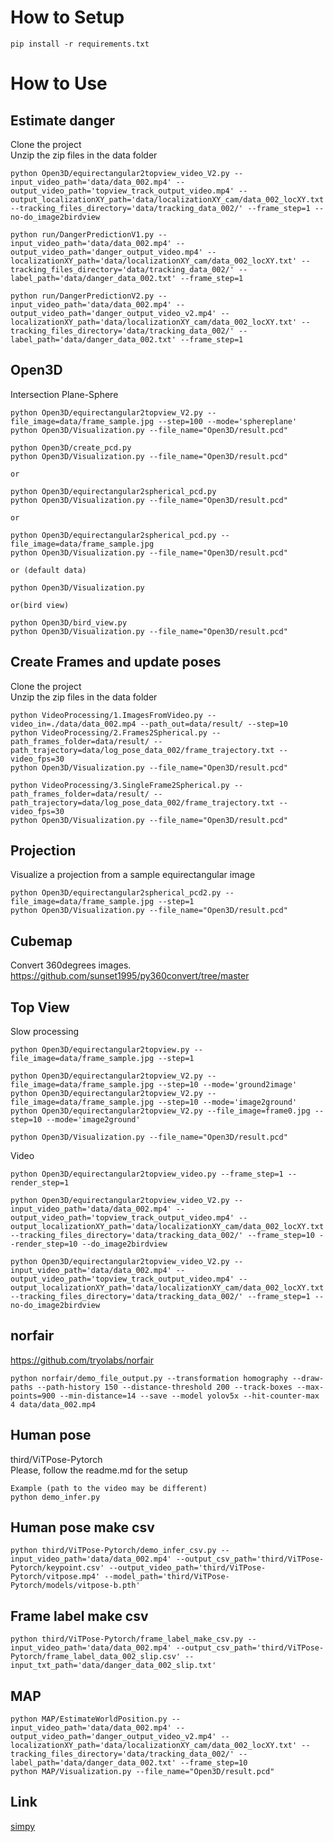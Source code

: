 # How to Setup

```Console
pip install -r requirements.txt
```

# How to Use

## Estimate danger

Clone the project  
Unzip the zip files in the data folder 

```Console
python Open3D/equirectangular2topview_video_V2.py --input_video_path='data/data_002.mp4' --output_video_path='topview_track_output_video.mp4' --output_localizationXY_path='data/localizationXY_cam/data_002_locXY.txt' --tracking_files_directory='data/tracking_data_002/' --frame_step=1 --no-do_image2birdview

python run/DangerPredictionV1.py --input_video_path='data/data_002.mp4' --output_video_path='danger_output_video.mp4' --localizationXY_path='data/localizationXY_cam/data_002_locXY.txt' --tracking_files_directory='data/tracking_data_002/' --label_path='data/danger_data_002.txt' --frame_step=1

python run/DangerPredictionV2.py --input_video_path='data/data_002.mp4' --output_video_path='danger_output_video_v2.mp4' --localizationXY_path='data/localizationXY_cam/data_002_locXY.txt' --tracking_files_directory='data/tracking_data_002/' --label_path='data/danger_data_002.txt' --frame_step=1
```


## Open3D


Intersection Plane-Sphere

```Console
python Open3D/equirectangular2topview_V2.py --file_image=data/frame_sample.jpg --step=100 --mode='sphereplane'
python Open3D/Visualization.py --file_name="Open3D/result.pcd"
```


```Console
python Open3D/create_pcd.py 
python Open3D/Visualization.py --file_name="Open3D/result.pcd"

or 

python Open3D/equirectangular2spherical_pcd.py
python Open3D/Visualization.py --file_name="Open3D/result.pcd"

or 

python Open3D/equirectangular2spherical_pcd.py --file_image=data/frame_sample.jpg
python Open3D/Visualization.py --file_name="Open3D/result.pcd"

or (default data)

python Open3D/Visualization.py

or(bird view)

python Open3D/bird_view.py
python Open3D/Visualization.py --file_name="Open3D/result.pcd"

```

## Create Frames and update poses


Clone the project  
Unzip the zip files in the data folder 

```Console
python VideoProcessing/1.ImagesFromVideo.py --video_in=./data/data_002.mp4 --path_out=data/result/ --step=10
python VideoProcessing/2.Frames2Spherical.py --path_frames_folder=data/result/ --path_trajectory=data/log_pose_data_002/frame_trajectory.txt --video_fps=30
python Open3D/Visualization.py --file_name="Open3D/result.pcd"
```

```Console
python VideoProcessing/3.SingleFrame2Spherical.py --path_frames_folder=data/result/ --path_trajectory=data/log_pose_data_002/frame_trajectory.txt --video_fps=30
python Open3D/Visualization.py --file_name="Open3D/result.pcd"
```



## Projection

Visualize a projection from a sample equirectangular image

```Console
python Open3D/equirectangular2spherical_pcd2.py --file_image=data/frame_sample.jpg --step=1
python Open3D/Visualization.py --file_name="Open3D/result.pcd"
```

## Cubemap

Convert 360degrees images.
https://github.com/sunset1995/py360convert/tree/master


## Top View

Slow processing

```Console
python Open3D/equirectangular2topview.py --file_image=data/frame_sample.jpg --step=1

python Open3D/equirectangular2topview_V2.py --file_image=data/frame_sample.jpg --step=10 --mode='ground2image'
python Open3D/equirectangular2topview_V2.py --file_image=data/frame_sample.jpg --step=10 --mode='image2ground'
python Open3D/equirectangular2topview_V2.py --file_image=frame0.jpg --step=10 --mode='image2ground'

python Open3D/Visualization.py --file_name="Open3D/result.pcd"
```

Video

```Console
python Open3D/equirectangular2topview_video.py --frame_step=1 --render_step=1

python Open3D/equirectangular2topview_video_V2.py --input_video_path='data/data_002.mp4' --output_video_path='topview_track_output_video.mp4' --output_localizationXY_path='data/localizationXY_cam/data_002_locXY.txt' --tracking_files_directory='data/tracking_data_002/' --frame_step=10 --render_step=10 --do_image2birdview

python Open3D/equirectangular2topview_video_V2.py --input_video_path='data/data_002.mp4' --output_video_path='topview_track_output_video.mp4' --output_localizationXY_path='data/localizationXY_cam/data_002_locXY.txt' --tracking_files_directory='data/tracking_data_002/' --frame_step=1 --no-do_image2birdview

```
## norfair

https://github.com/tryolabs/norfair

```Console
python norfair/demo_file_output.py --transformation homography --draw-paths --path-history 150 --distance-threshold 200 --track-boxes --max-points=900 --min-distance=14 --save --model yolov5x --hit-counter-max 4 data/data_002.mp4
```

## Human pose

third/ViTPose-Pytorch  
Please, follow the readme.md for the setup

```Console
Example (path to the video may be different)
python demo_infer.py
```

## Human pose make csv

```Console
python third/ViTPose-Pytorch/demo_infer_csv.py --input_video_path='data/data_002.mp4' --output_csv_path='third/ViTPose-Pytorch/keypoint.csv' --output_video_path='third/ViTPose-Pytorch/vitpose.mp4' --model_path='third/ViTPose-Pytorch/models/vitpose-b.pth'
```

## Frame label make csv

```Console
python third/ViTPose-Pytorch/frame_label_make_csv.py --input_video_path='data/data_002.mp4' --output_csv_path='third/ViTPose-Pytorch/frame_label_data_002_slip.csv' --input_txt_path='data/danger_data_002_slip.txt'
```

## MAP

```Console
python MAP/EstimateWorldPosition.py --input_video_path='data/data_002.mp4' --output_video_path='danger_output_video_v2.mp4' --localizationXY_path='data/localizationXY_cam/data_002_locXY.txt' --tracking_files_directory='data/tracking_data_002/' --label_path='data/danger_data_002.txt' --frame_step=10
python MAP/Visualization.py --file_name="Open3D/result.pcd"
```

## Link

[simpy](https://docs.sympy.org/dev/search.html)  
